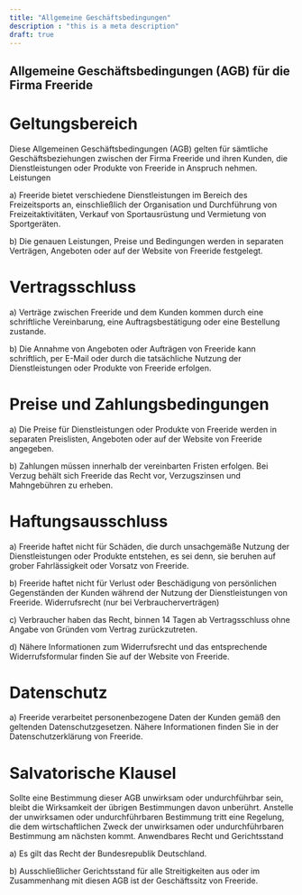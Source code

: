 ```yaml
---
title: "Allgemeine Geschäftsbedingungen"
description : "this is a meta description"
draft: true
---
```


## Allgemeine Geschäftsbedingungen (AGB) für die Firma Freeride

# Geltungsbereich

Diese Allgemeinen Geschäftsbedingungen (AGB) gelten für sämtliche Geschäftsbeziehungen zwischen der Firma Freeride und ihren Kunden, die Dienstleistungen oder Produkte von Freeride in Anspruch nehmen.
Leistungen

a) Freeride bietet verschiedene Dienstleistungen im Bereich des Freizeitsports an, einschließlich der Organisation und Durchführung von Freizeitaktivitäten, Verkauf von Sportausrüstung und Vermietung von Sportgeräten.

b) Die genauen Leistungen, Preise und Bedingungen werden in separaten Verträgen, Angeboten oder auf der Website von Freeride festgelegt.


# Vertragsschluss

a) Verträge zwischen Freeride und dem Kunden kommen durch eine schriftliche Vereinbarung, eine Auftragsbestätigung oder eine Bestellung zustande.

b) Die Annahme von Angeboten oder Aufträgen von Freeride kann schriftlich, per E-Mail oder durch die tatsächliche Nutzung der Dienstleistungen oder Produkte von Freeride erfolgen.


# Preise und Zahlungsbedingungen

a) Die Preise für Dienstleistungen oder Produkte von Freeride werden in separaten Preislisten, Angeboten oder auf der Website von Freeride angegeben.

b) Zahlungen müssen innerhalb der vereinbarten Fristen erfolgen. Bei Verzug behält sich Freeride das Recht vor, Verzugszinsen und Mahngebühren zu erheben.


# Haftungsausschluss
a) Freeride haftet nicht für Schäden, die durch unsachgemäße Nutzung der Dienstleistungen oder Produkte entstehen, es sei denn, sie beruhen auf grober Fahrlässigkeit oder Vorsatz von Freeride.

b) Freeride haftet nicht für Verlust oder Beschädigung von persönlichen Gegenständen der Kunden während der Nutzung der Dienstleistungen von Freeride.
Widerrufsrecht (nur bei Verbraucherverträgen)

c) Verbraucher haben das Recht, binnen 14 Tagen ab Vertragsschluss ohne Angabe von Gründen vom Vertrag zurückzutreten.

d) Nähere Informationen zum Widerrufsrecht und das entsprechende Widerrufsformular finden Sie auf der Website von Freeride.


# Datenschutz
a) Freeride verarbeitet personenbezogene Daten der Kunden gemäß den geltenden Datenschutzgesetzen. Nähere Informationen finden Sie in der Datenschutzerklärung von Freeride.


# Salvatorische Klausel

Sollte eine Bestimmung dieser AGB unwirksam oder undurchführbar sein, bleibt die Wirksamkeit der übrigen Bestimmungen davon unberührt. Anstelle der unwirksamen oder undurchführbaren Bestimmung tritt eine Regelung, die dem wirtschaftlichen Zweck der unwirksamen oder undurchführbaren Bestimmung am nächsten kommt.
Anwendbares Recht und Gerichtsstand

a) Es gilt das Recht der Bundesrepublik Deutschland.

b) Ausschließlicher Gerichtsstand für alle Streitigkeiten aus oder im Zusammenhang mit diesen AGB ist der Geschäftssitz von Freeride.
